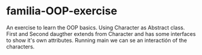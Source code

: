 # familia-OOP-exercise
An exercise to learn the OOP  basics.
Using Character as Abstract class.
First and Second daugther extends from Character and has some interfaces to show it's own attributes.
Running main we can se an interactión of the characters.

